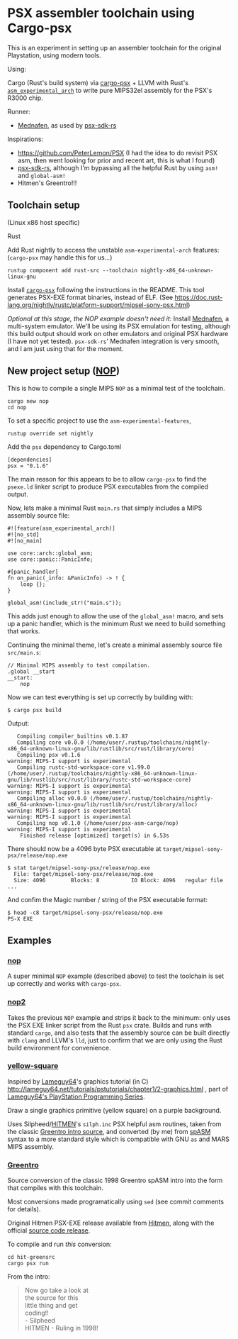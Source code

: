 # PSX assembler toolchain using Cargo-psx

This is an experiment in setting up an assembler toolchain for the original Playstation, using modern tools.

Using:

Cargo (Rust's build system) via [cargo-psx](https://github.com/ayrtonm/psx-sdk-rs) + LLVM with Rust's [`asm_experimental_arch`](https://doc.rust-lang.org/beta/unstable-book/language-features/asm-experimental-arch.html)
to write pure MIPS32el assembly for the PSX's R3000 chip.

Runner:
* [Mednafen](https://mednafen.github.io/), as used by [psx-sdk-rs](https://github.com/ayrtonm/psx-sdk-rs)


Inspirations:
* https://github.com/PeterLemon/PSX  (I had the idea to do revisit PSX asm, then went looking for prior and recent art, this is what I found)
* [psx-sdk-rs](https://github.com/ayrtonm/psx-sdk-rs), although I'm bypassing all the helpful Rust by using `asm!` and `global-asm!`
* Hitmen's Greentro!!!


## Toolchain setup

(Linux x86 host specific)

Rust

<!--
Add the MIPS Sony PSX as a cross-compile target (<--- not necessary, `cargo-psx` seems to handle this itself?)

    rustup target add mipsel-sony-psx

Check installed targets with

    rustup target list
-->

Add Rust nightly to access the unstable `asm-experimental-arch` features:  (`cargo-psx` may handle this for us...)

    rustup component add rust-src --toolchain nightly-x86_64-unknown-linux-gnu

Install [`cargo-psx`](https://github.com/ayrtonm/psx-sdk-rs) following the instructions in the README. This tool generates PSX-EXE format binaries, instead of ELF.
(See https://doc.rust-lang.org/nightly/rustc/platform-support/mipsel-sony-psx.html)

*Optional at this stage, the NOP example doesn't need it:*
Install [Mednafen](https://mednafen.github.io/), a multi-system emulator.
We'll be using its PSX emulation for testing, although this build output should work on other emulators and original PSX hardware (I have not yet tested).
`psx-sdk-rs`' Mednafen integration is very smooth, and I am just using that for the moment.

## New project setup ([NOP](nop/))

This is how to compile a single MIPS `NOP` as a minimal test of the toolchain.

    cargo new nop
    cd nop

To set a specific project to use the `asm-experimental-features`,

    rustup override set nightly

<!-- 
Add a .cargo/config.toml file:

```
[build]
target = "mipsel-sony-psx"

[target.mipsel-sony-psx]
runner = "mednafen"
```
-->

Add the `psx` dependency to Cargo.toml

```
[dependencies]
psx = "0.1.6"
```

The main reason for this appears to be to allow `cargo-psx` to find the `psexe.ld` linker script to produce PSX executables from the compiled output.


Now, lets make a minimal Rust `main.rs` that simply includes a MIPS assembly source file:

```
#![feature(asm_experimental_arch)]
#![no_std]
#![no_main]

use core::arch::global_asm;
use core::panic::PanicInfo;

#[panic_handler]
fn on_panic(_info: &PanicInfo) -> ! {
    loop {};
}

global_asm!(include_str!("main.s"));
```

This adds just enough to allow the use of the `global_asm!` macro, and sets up a panic handler, which is the minimum Rust we need to build something that works.

Continuing the minimal theme, let's create a minimal assembly source file `src/main.s`:

```
// Minimal MIPS assembly to test compilation.
.global __start
__start:
    nop
```

Now we can test everything is set up correctly by building with:

    $ cargo psx build

Output:
```
   Compiling compiler_builtins v0.1.87
   Compiling core v0.0.0 (/home/user/.rustup/toolchains/nightly-x86_64-unknown-linux-gnu/lib/rustlib/src/rust/library/core)
   Compiling psx v0.1.6
warning: MIPS-I support is experimental
   Compiling rustc-std-workspace-core v1.99.0 (/home/user/.rustup/toolchains/nightly-x86_64-unknown-linux-gnu/lib/rustlib/src/rust/library/rustc-std-workspace-core)
warning: MIPS-I support is experimental
warning: MIPS-I support is experimental
   Compiling alloc v0.0.0 (/home/user/.rustup/toolchains/nightly-x86_64-unknown-linux-gnu/lib/rustlib/src/rust/library/alloc)
warning: MIPS-I support is experimental
warning: MIPS-I support is experimental
   Compiling nop v0.1.0 (/home/user/psx-asm-cargo/nop)
warning: MIPS-I support is experimental
    Finished release [optimized] target(s) in 6.53s
```

There should now be a 4096 byte PSX executable at `target/mipsel-sony-psx/release/nop.exe`

    $ stat target/mipsel-sony-psx/release/nop.exe
      File: target/mipsel-sony-psx/release/nop.exe
      Size: 4096      	Blocks: 8          IO Block: 4096   regular file
    ...

And confim the Magic number / string of the PSX executable format:

    $ head -c8 target/mipsel-sony-psx/release/nop.exe
    PS-X EXE


## Examples

### [nop](nop/)
A super minimal `NOP` example (described above) to test the toolchain is set up correctly and works with `cargo-psx`.

### [nop2](nop2/)
Takes the previous `NOP` example and strips it back to the minimum: only uses the PSX EXE linker script from the Rust `psx` crate.
Builds and runs with standard `cargo`, and also tests that the assembly source can be built directly with `clang` and LLVM's `lld`,
just to confirm that we are only using the Rust build environment for convenience.

### [yellow-square](yellow-square/)

Inspired by [Lameguy64](http://lameguy64.net/)'s graphics tutorial (in C) http://lameguy64.net/tutorials/pstutorials/chapter1/2-graphics.html
, part of [Lameguy64's PlayStation Programming Series](http://lameguy64.net/tutorials/pstutorials/).

Draw a single graphics primitive (yellow square) on a purple background.

Uses Silpheed/[HITMEN](http://hitmen.c02.at/index.html)'s `silph.inc` PSX helpful asm routines, taken from the classic [Greentro intro source](http://hitmen.c02.at/html/psx_sources.html),
and converted (by me) from [spASM](http://www.psxdev.net/forum/viewtopic.php?t=150) syntax to a more standard style which is compatible with GNU `as` and MARS MIPS assembly.

### [Greentro](hit-greensrc)

Source conversion of the classic 1998 Greentro spASM intro into the form that compiles with this toolchain.

Most conversions made programatically using `sed` (see commit comments for details).

Original Hitmen PSX-EXE release available from [Hitmen](http://hitmen.c02.at/html/psx_releases.html),
along with the official [source code release](http://hitmen.c02.at/html/psx_sources.html).

To compile and run _this_ conversion:

    cd hit-greensrc
    cargo psx run

From the intro:
> Now go take a look at  
the source for this  
little thing and get  
coding!!  
     - Silpheed  
HITMEN - Ruling in 1998!
